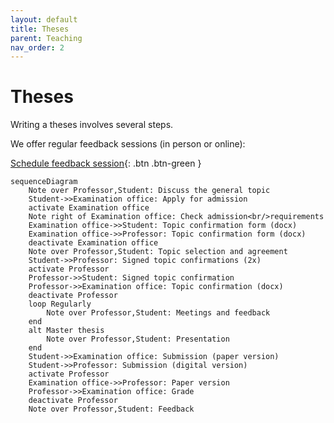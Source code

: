 ```yaml
---
layout: default
title: Theses
parent: Teaching
nav_order: 2
---
```


# Theses

Writing a theses involves several steps.

We offer regular feedback sessions (in person or online):

[Schedule feedback session]([https://github.com/digital-work-lab/handbook/actions](https://calendly.com/gerit-wagner/30min)){: .btn .btn-green }

```mermaid
sequenceDiagram
    Note over Professor,Student: Discuss the general topic
    Student->>Examination office: Apply for admission
    activate Examination office
    Note right of Examination office: Check admission<br/>requirements
    Examination office->>Student: Topic confirmation form (docx)
    Examination office->>Professor: Topic confirmation form (docx)
    deactivate Examination office
    Note over Professor,Student: Topic selection and agreement
    Student->>Professor: Signed topic confirmations (2x)
    activate Professor
    Professor->>Student: Signed topic confirmation
    Professor->>Examination office: Topic confirmation (docx)
    deactivate Professor
    loop Regularly
        Note over Professor,Student: Meetings and feedback
    end
    alt Master thesis
        Note over Professor,Student: Presentation
    end
    Student->>Examination office: Submission (paper version)
    Student->>Professor: Submission (digital version)
    activate Professor
    Examination office->>Professor: Paper version
    Professor->>Examination office: Grade
    deactivate Professor
    Note over Professor,Student: Feedback
```
